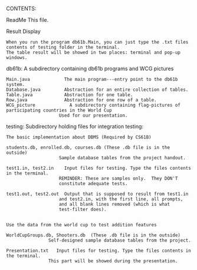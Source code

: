 CONTENTS:

ReadMe                  This file.

Result Display

    When you run the program db61b.Main, you can just type the .txt files contents of testing folder in the terminal. 
    The table result will be showed in two places: terminal and pop-up windows.



db61b:                   A subdirectory containing db61b programs and WCG pictures

    Main.java             The main program---entry point to the db61b system.
    Database.java         Abstraction for an entire collection of tables.  
    Table.java            Abstraction for one table.
    Row.java              Abstraction for one row of a table.
    WCG_picture             A subdirectory containing flag-pictures of participating countries in the World Cup
                        Used for our presentation.

testing:                 Subdirectory holding files for integration testing:

    The basic implementation about DBMS (Required by CS61B)

    students.db, enrolled.db, courses.db (These .db file is in the outside)
                        Sample database tables from the project handout.

    test1.in, test2.in    Input files for testing. Type the files contents in the terminal. 
                        REMINDER: These are samples only.  They DON'T 
                        constitute adequate tests.

    test1.out, test2.out  Output that is supposed to result from test1.in
                        and test2.in, with the first line, all prompts,
                        and all blank lines removed (which is what 
                        test-filter does).
    
    
    Use the data from the world cup to test addition features 

    WorldCupGroups.db, Shooters.db  (These .db file is in the outside)
                    Self-designed sample database tables from the project.
                    
    Presentation.txt   Input files for testing. Type the files contents in the terminal.
                    This part will be showed during the presentation.
